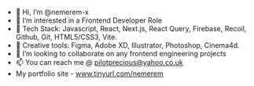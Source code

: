 - 👋 Hi, I’m @nemerem-x
- 👀 I’m interested in a Frontend Developer Role
- 🌱 Tech Stack: Javascript, React, Next.js, React Query, Firebase, Recoil, Github, Git, HTML5/CSS3, Vite.
- 🌱 Creative tools: Figma, Adobe XD, Illustrator, Photoshop, Cinema4d.
- 💞️ I’m looking to collaborate on any frontend engineering projects
- 📫 You can reach me @ pilotprecious@yahoo.co.uk
- My portfolio site - www.tinyurl.com/nemerem
